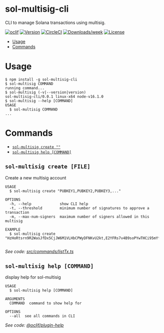 sol-multisig-cli
================

CLI to manage Solana transactions using multisig.

[![oclif](https://img.shields.io/badge/cli-oclif-brightgreen.svg)](https://oclif.io)
[![Version](https://img.shields.io/npm/v/sol-multisig-cli.svg)](https://npmjs.org/package/sol-multisig-cli)
[![CircleCI](https://circleci.com/gh/keyko-io/solana-multisig-cli/tree/master.svg?style=shield)](https://circleci.com/gh/keyko-io/solana-multisig-cli/tree/master)
[![Downloads/week](https://img.shields.io/npm/dw/sol-multisig-cli.svg)](https://npmjs.org/package/sol-multisig-cli)
[![License](https://img.shields.io/npm/l/sol-multisig-cli.svg)](https://github.com/keyko-io/solana-multisig-cli/blob/master/package.json)

<!-- toc -->
* [Usage](#usage)
* [Commands](#commands)
<!-- tocstop -->
# Usage
<!-- usage -->
```sh-session
$ npm install -g sol-multisig-cli
$ sol-multisig COMMAND
running command...
$ sol-multisig (-v|--version|version)
sol-multisig-cli/0.0.1 linux-x64 node-v16.1.0
$ sol-multisig --help [COMMAND]
USAGE
  $ sol-multisig COMMAND
...
```
<!-- usagestop -->
# Commands
<!-- commands -->
* [`sol-multisig create ""`](#sol-multisig-create-file)
* [`sol-multisig help [COMMAND]`](#sol-multisig-help-command)

## `sol-multisig create [FILE]`

Create a new multisig account 

```
USAGE
  $ sol-multisig create "PUBKEY1,PUBKEY2,PUBKEY3,..."

OPTIONS
  -h, --help             show CLI help
  -t, --threshold        minimum number of signatures to approve a transaction
  -m, --max-num-signers  maximum number of signers allowed in this multisig
  
EXAMPLE
  $ sol-multisig create "HzHoRtsrn9R2WasJfDx5CjJW6M1VLHbCPWyDFNKvU2kt,E2YFRs7v4B9soPYwTHCi95mYfYGonsbfJVvp9UUEity7,H7zDLSiDePhZuCaQGE7Sa9z83bpNLnaeXyDk5xJqDAWW"
  
```

_See code: [src/commands/listTx.ts](https://github.com/keyko-io/solana-multisig-cli/blob/v0.0.1/src/commands/listTx.ts)_

## `sol-multisig help [COMMAND]`

display help for sol-multisig

```
USAGE
  $ sol-multisig help [COMMAND]

ARGUMENTS
  COMMAND  command to show help for

OPTIONS
  --all  see all commands in CLI
```

_See code: [@oclif/plugin-help](https://github.com/oclif/plugin-help/blob/v3.2.3/src/commands/help.ts)_
<!-- commandsstop -->
